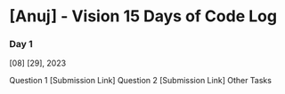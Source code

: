 # [Anuj] - Vision 15 Days of Code Log
### Day 1
[08] [29], 2023

Question 1 [Submission Link]
Question 2 [Submission Link]
Other Tasks
